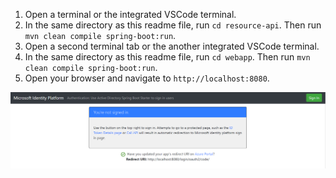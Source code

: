 1. Open a terminal or the integrated VSCode terminal.
1. In the same directory as this readme file, run `cd resource-api`. Then run `mvn clean compile spring-boot:run`.
1. Open a second terminal tab or the another integrated VSCode terminal.
1. In the same directory as this readme file, run `cd webapp`. Then run `mvn clean compile spring-boot:run`.
1. Open your browser and navigate to `http://localhost:8080`.

![Experience](../ReadmeFiles/app.png)
